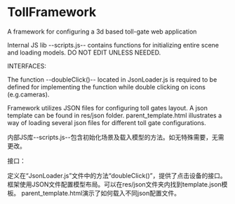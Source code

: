 # TollFramework
A framework for configuring a 3d based toll-gate web application

Internal JS lib --scripts.js-- contains functions for initializing entire scene and loading models. DO NOT EDIT UNLESS NEEDED.


INTERFACES:

The function --doubleClick()-- located in JsonLoader.js is required to be defined for implementing the function while double clicking on icons (e.g.cameras).

Framework utilizes JSON files for configuring toll gates layout. A json template can be found in res/json folder.
parent_template.html illustrates a way of loading several json files for different toll gate configurations.

内部JS库--scripts.js--包含初始化场景及载入模型的方法。如无特殊需要，无需更改。

接口：

定义在“JsonLoader.js”文件中的方法“doubleClick()”，提供了点击设备的接口。
框架使用JSON文件配置模型布局。可以在res/json文件夹内找到template.json模板。
parent_template.html演示了如何载入不同json配置文件。